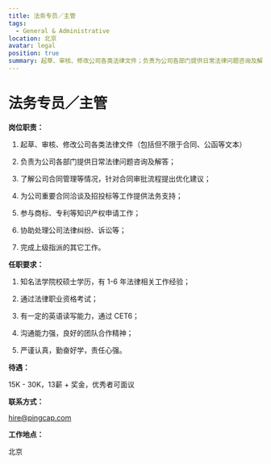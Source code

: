 ```yaml
---
title: 法务专员／主管
tags:
  - General & Administrative
location: 北京
avatar: legal
position: true
summary: 起草、审核、修改公司各类法律文件；负责为公司各部门提供日常法律问题咨询及解答；了解公司合同管理等情况，针对合同审批流程提出优化建议；为公司重要合同洽谈及招投标等工作提供法务支持；参与商标、专利等知识产权申请工作...
---
```


# 法务专员／主管

**岗位职责：**

1. 起草、审核、修改公司各类法律文件（包括但不限于合同、公函等文本）

2. 负责为公司各部门提供日常法律问题咨询及解答；

3. 了解公司合同管理等情况，针对合同审批流程提出优化建议；

4. 为公司重要合同洽谈及招投标等工作提供法务支持；

5. 参与商标、专利等知识产权申请工作；

6. 协助处理公司法律纠纷、诉讼等；

7. 完成上级指派的其它工作。

**任职要求：**

1. 知名法学院校硕士学历，有 1-6 年法律相关工作经验；

2. 通过法律职业资格考试；

3. 有一定的英语读写能力，通过 CET6；

4. 沟通能力强，良好的团队合作精神；

5. 严谨认真，勤奋好学，责任心强。


**待遇：**

15K - 30K，13薪 + 奖金，优秀者可面议

**联系方式：**

hire@pingcap.com

**工作地点：**

北京
